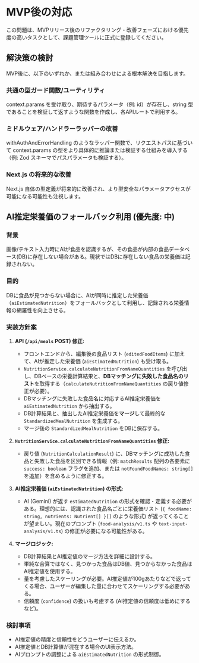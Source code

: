 MVP後の対応
================

この問題は、MVPリリース後のリファクタリング・改善フェーズにおける優先度の高いタスクとして、課題管理ツールに正式に登録してください。

解決策の検討
-------------

MVP後に、以下のいずれか、または組み合わせによる根本解決を目指します。

### 共通の型ガード関数/ユーティリティ

context.params を受け取り、期待するパラメータ（例: id）が存在し、string 型であることを検証して返すような関数を作成し、各APIルートで利用する。

### ミドルウェア/ハンドラーラッパーの改善

withAuthAndErrorHandling のようなラッパー関数で、リクエストパスに基づいて context.params の型をより具体的に推論または検証する仕組みを導入する（例: Zod スキーマでパスパラメータも検証する）。

### Next.js の将来的な改善

Next.js 自体の型定義が将来的に改善され、より型安全なパラメータアクセスが可能になる可能性も注視します。

## AI推定栄養価のフォールバック利用 (優先度: 中)

### 背景

画像/テキスト入力時にAIが食品を認識するが、その食品が内部の食品データベース(DB)に存在しない場合がある。現状ではDBに存在しない食品の栄養価は記録されない。

### 目的

DBに食品が見つからない場合に、AIが同時に推定した栄養価（`aiEstimatedNutrition`）をフォールバックとして利用し、記録される栄養情報の網羅性を向上させる。

### 実装方針案

1.  **API (`/api/meals` POST) 修正:**
    *   フロントエンドから、編集後の食品リスト (`editedFoodItems`) に加えて、AIが推定した栄養価 (`aiEstimatedNutrition`) も受け取る。
    *   `NutritionService.calculateNutritionFromNameQuantities` を呼び出し、DBベースの栄養計算結果と、**DBマッチングに失敗した食品名のリスト**を取得する（`calculateNutritionFromNameQuantities` の戻り値修正が必要）。
    *   DBマッチングに失敗した食品名に対応するAI推定栄養価を `aiEstimatedNutrition` から抽出する。
    *   DB計算結果と、抽出したAI推定栄養価を**マージ**して最終的な `StandardizedMealNutrition` を生成する。
    *   マージ後の `StandardizedMealNutrition` をDBに保存する。

2.  **`NutritionService.calculateNutritionFromNameQuantities` 修正:**
    *   戻り値 (`NutritionCalculationResult`) に、DBマッチングに成功した食品と失敗した食品を区別できる情報（例: `matchResults` 配列の各要素に `success: boolean` フラグを追加、または `notFoundFoodNames: string[]` を追加）を含めるように修正する。

3.  **AI推定栄養価 (`aiEstimatedNutrition`) の形式:**
    *   AI (Gemini) が返す `estimatedNutrition` の形式を確認・定義する必要がある。理想的には、認識された食品名ごとに栄養価リスト (`{ foodName: string, nutrients: Nutrient[] }[]` のような形式) が返ってくることが望ましい。現在のプロンプト (`food-analysis/v1.ts` や `text-input-analysis/v1.ts`) の修正が必要になる可能性がある。

4.  **マージロジック:**
    *   DB計算結果とAI推定値のマージ方法を詳細に設計する。
    *   単純な合算ではなく、見つかった食品はDB値、見つからなかった食品はAI推定値を使用する。
    *   量を考慮したスケーリングが必要。AI推定値が100gあたりなどで返ってくる場合、ユーザーが編集した量に合わせてスケーリングする必要がある。
    *   信頼度 (`confidence`) の扱いも考慮する (AI推定値の信頼度は低めにするなど)。

### 検討事項

*   AI推定値の精度と信頼性をどうユーザーに伝えるか。
*   AI推定値とDB計算値が混在する場合のUI表示方法。
*   AIプロンプトの調整による `aiEstimatedNutrition` の形式制御。
